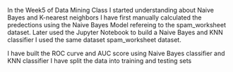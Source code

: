 In the Week5 of Data Mining Class I started understanding about Naive Bayes and K-nearest neighbors I have first manually calculated the predections using the Naive Bayes Model refereing to the spam_worksheet dataset. Later used the Jupyter Notebook to build a Naive Bayes and KNN classifier I used the same dataset spam_worksheet dataset.

I have built the ROC curve and AUC score using Naive Bayes classifier and KNN classifier I have split the data into training and testing sets
